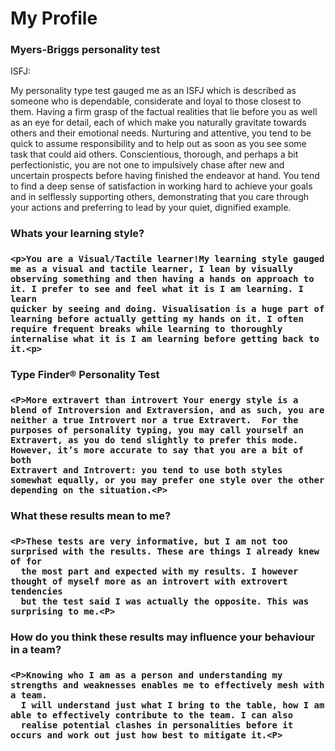 <html>
  <h1>My Profile</h1>

<html>
<h3>Myers-Briggs personality test</h3>
  <p>ISFJ:

My personality type test gauged me as an ISFJ which is described as someone who is  dependable, considerate and loyal to those closest to them. Having a firm grasp of the factual realities that lie before you as well as an eye for detail, each of which make you naturally gravitate towards others and their emotional needs. Nurturing and attentive, you tend to be quick to assume responsibility and to help out as soon as you see some task that could aid others. Conscientious, thorough, and perhaps a bit perfectionistic, you are not one to impulsively chase after new and uncertain prospects before having finished the endeavor at hand. You tend to find a deep sense of satisfaction in working hard to achieve your goals and in selflessly supporting others, demonstrating that you care through your actions and preferring to lead by your quiet, dignified example.<p>
  
  
<html>
  <H3>Whats your learning style?<H3>
    
    <p>You are a Visual/Tactile learner!My learning style gauged me as a visual and tactile learner, I lean by visually 
    observing something and then having a hands on approach to it. I prefer to see and feel what it is I am learning. I learn 
    quicker by seeing and doing. Visualisation is a huge part of learning before actually getting my hands on it. I often 
    require frequent breaks while learning to thoroughly internalise what it is I am learning before getting back to it.<p>


<html>
  <H3>Type Finder® Personality Test<H3>
    
    <P>More extravert than introvert Your energy style is a blend of Introversion and Extraversion, and as such, you are 
    neither a true Introvert nor a true Extravert.  For the purposes of personality typing, you may call yourself an 
    Extravert, as you do tend slightly to prefer this mode. However, it’s more accurate to say that you are a bit of both 
    Extravert and Introvert: you tend to use both styles somewhat equally, or you may prefer one style over the other 
    depending on the situation.<P>


<html>
  <H3>What these results mean to me?<H3>
    
    <P>These tests are very informative, but I am not too surprised with the results. These are things I already knew of for 
      the most part and expected with my results. I however thought of myself more as an introvert with extrovert tendencies 
      but the test said I was actually the opposite. This was surprising to me.<P>


<html>
  <H3>How do you think these results may influence your behaviour in a team?<H3>
    
    <P>Knowing who I am as a person and understanding my strengths and weaknesses enables me to effectively mesh with a team. 
      I will understand just what I bring to the table, how I am able to effectively contribute to the team. I can also 
      realise potential clashes in personalities before it occurs and work out just how best to mitigate it.<P>



